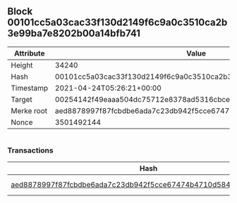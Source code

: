 ## Block 00101cc5a03cac33f130d2149f6c9a0c3510ca2b3e99ba7e8202b00a14bfb741

Attribute | Value
--- | ---
Height | 34240
Hash | 00101cc5a03cac33f130d2149f6c9a0c3510ca2b3e99ba7e8202b00a14bfb741
Timestamp | 2021-04-24T05:26:21+00:00
Target | 00254142f49eaaa504dc75712e8378ad5316cbcead634704b3734b6271167cc4
Merke root | aed8878997f87fcbdbe6ada7c23db942f5cce67474b4710d584d50f5b54ae91d
Nonce | 3501492144

```

```

### Transactions

Hash | Amount
--- | ---
[aed8878997f87fcbdbe6ada7c23db942f5cce67474b4710d584d50f5b54ae91d](aed8878997f87fcbdbe6ada7c23db942f5cce67474b4710d584d50f5b54ae91d.md) | 10.00000000 SKEPTI 
